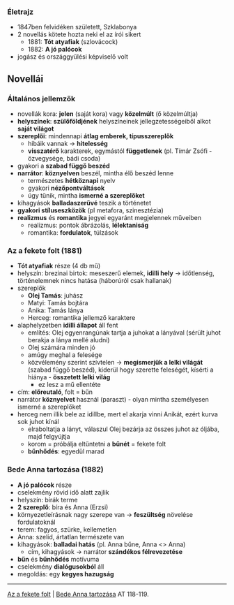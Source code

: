 ### Életrajz
- 1847ben felvidéken született, Szklabonya
- 2 novellás kötete hozta neki el az írói sikert
	- 1881: **Tót atyafiak** (szlovácock)
	- 1882: **A jó palócok**
- jogász és országgyűlési képviselő volt
## Novellái
### Általános jellemzők
- novellák kora: **jelen** (saját kora) vagy **közelmúlt** (ő közelmúltja)
- **helyszínek**: **szülőföldjének** helyszíneinek jellegzetességeiből alkot **saját világot**
- **szereplői**: mindennapi **átlag emberek, típusszereplők**
	- hibáik vannak -> **hitelesség**
	- **visszatérő** karakterek, egymástól **függetlenek** (pl. Tímár Zsófi - özvegysége, bádi csoda)
- gyakori a **szabad függő beszéd**
- **narrátor**: **köznyelven** beszél, mintha élő beszéd lenne
	- természetes **hétköznapi** nyelv
	- gyakori **nézőpontváltások**
	- úgy tűnik, mintha **ismerné a szereplőket**
- kihagyások **balladaszerűvé** teszik a történetet
- **gyakori stíluseszközök** (pl metafora, szinesztézia)
- **realizmus** és **romantika** jegyei egyaránt megjelennek műveiben
	- realizmus: pontok ábrázolás, **lélektaniság**
	- romantika: **fordulatok**, túlzások
### Az a fekete folt (1881)
- **Tót atyafiak** része (4 db mű)
- helyszín: brezinai birtok: meseszerű elemek, **idilli hely** -> időtlenség, történelemnek nincs hatása (háborúról csak hallanak)
- szereplők
	- **Olej Tamás**: juhász
	- Matyi: Tamás bojtára
	- Anika: Tamás lánya
	- Herceg: romantika jellemző karaktere
- alaphelyzetben **idilli állapot** áll fent
	- említés: Olej egyenrangúnak tartja a juhokat a lányával (sérült juhot berakja a lánya mellé aludni)
	- Olej számára minden jó
	- amúgy meghal a felesége
	- közvélemény szerint szívtelen -> **megismerjük a lelki világát** (szabad függő beszéd), kiderül hogy szerette feleségét, kísérti a hiánya - **összetett lelki világ**
		- ez lesz a mű ellentéte
- cím: **előreutaló**, folt = bűn
- narrátor **köznyelvet** használ (paraszt) - olyan mintha személyesen ismerné a szereplőket
- herceg nem illik bele az idillbe, mert el akarja vinni Anikát, ezért kurva sok juhot kínál
	- elraboltatja a lányt, válaszul Olej bezárja az összes juhot az óljába, majd felgyújtja
	- korom = próbálja eltűntetni a **bűnét** = fekete folt
	- **bűnhődés**: egyedül marad
### Bede Anna tartozása (1882)
- **A jó palócok** része
- cselekmény rövid idő alatt zajlik
- helyszín: bírák terme
- **2 szereplő**: bíra és Anna (Erzsi)
- környezetleírásnak nagy szerepe van -> **feszültség** növelése fordulatoknál
- terem: fagyos, szürke, kellemetlen
- Anna: szelíd, ártatlan természete van
- kihagyások: **balladai hatás** (pl. Anna bűne, Anna <> Anna)
	- cím, kihagyások -> narrátor **szándékos félrevezetése**
- **bűn** és **bűnhődés** motívuma
- cselekmény **dialógusokból** áll
- megoldás: egy **kegyes hazugság** 
---
[Az a fekete folt](https://www.arcanum.com/hu/online-kiadvanyok/Mikszath-mikszath-osszes-muve-2A85B/elbeszelesek-2741-kotet-37D19/a-tot-atyafiak-1881-32-kotet-3B151/az-a-fekete-folt-1881-3B2A1/) | [Bede Anna tartozása](https://www.arcanum.com/hu/online-kiadvanyok/Mikszath-mikszath-osszes-muve-2A85B/elbeszelesek-2741-kotet-37D19/a-jo-palocok-1882-32-kotet-3B518/bede-anna-tartozasa-1882-3B55D/)
AT 118-119.